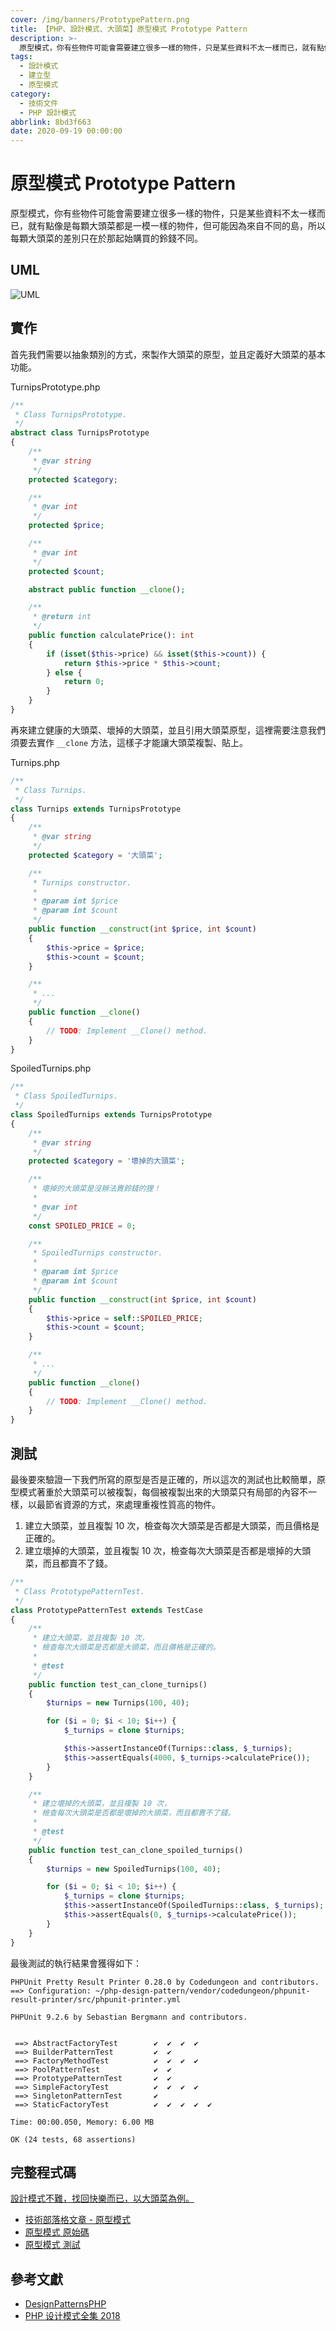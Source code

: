 ```yaml
---
cover: /img/banners/PrototypePattern.png
title: 【PHP、設計模式、大頭菜】原型模式 Prototype Pattern
description: >-
  原型模式，你有些物件可能會需要建立很多一樣的物件，只是某些資料不太一樣而已，就有點像是每顆大頭菜都是一模一樣的物件，但可能因為來自不同的島，所以每顆大頭菜的差別只在於那起始購買的鈴錢不同。
tags:
  - 設計模式
  - 建立型
  - 原型模式
category:
  - 技術文件
  - PHP 設計模式
abbrlink: 8bd3f663
date: 2020-09-19 00:00:00
---
```


# 原型模式 Prototype Pattern
原型模式，你有些物件可能會需要建立很多一樣的物件，只是某些資料不太一樣而已，就有點像是每顆大頭菜都是一模一樣的物件，但可能因為來自不同的島，所以每顆大頭菜的差別只在於那起始購買的鈴錢不同。

## UML
![UML](https://raw.githubusercontent.com/Kantai235/php-design-pattern/master/DesignPatterns/Creational/PrototypePattern/UML.png)

## 實作
首先我們需要以抽象類別的方式，來製作大頭菜的原型，並且定義好大頭菜的基本功能。

TurnipsPrototype.php
```php
/**
 * Class TurnipsPrototype.
 */
abstract class TurnipsPrototype
{
    /**
     * @var string
     */
    protected $category;

    /**
     * @var int
     */
    protected $price;

    /**
     * @var int
     */
    protected $count;

    abstract public function __clone();

    /**
     * @return int
     */
    public function calculatePrice(): int
    {
        if (isset($this->price) && isset($this->count)) {
            return $this->price * $this->count;
        } else {
            return 0;
        }
    }
}
```

再來建立健康的大頭菜、壞掉的大頭菜，並且引用大頭菜原型，這裡需要注意我們須要去實作 `__clone` 方法，這樣子才能讓大頭菜複製、貼上。

Turnips.php
```php
/**
 * Class Turnips.
 */
class Turnips extends TurnipsPrototype
{
    /**
     * @var string
     */
    protected $category = '大頭菜';

    /**
     * Turnips constructor.
     *
     * @param int $price
     * @param int $count
     */
    public function __construct(int $price, int $count)
    {
        $this->price = $price;
        $this->count = $count;
    }

    /**
     * ...
     */
    public function __clone()
    {
        // TODO: Implement __Clone() method.
    }
}
```

SpoiledTurnips.php
```php
/**
 * Class SpoiledTurnips.
 */
class SpoiledTurnips extends TurnipsPrototype
{
    /**
     * @var string
     */
    protected $category = '壞掉的大頭菜';

    /**
     * 壞掉的大頭菜是沒辦法賣鈴錢的狸！
     * 
     * @var int
     */
    const SPOILED_PRICE = 0;

    /**
     * SpoiledTurnips constructor.
     *
     * @param int $price
     * @param int $count
     */
    public function __construct(int $price, int $count)
    {
        $this->price = self::SPOILED_PRICE;
        $this->count = $count;
    }

    /**
     * ...
     */
    public function __clone()
    {
        // TODO: Implement __Clone() method.
    }
}
```

## 測試
最後要來驗證一下我們所寫的原型是否是正確的，所以這次的測試也比較簡單，原型模式著重於大頭菜可以被複製，每個被複製出來的大頭菜只有局部的內容不一樣，以最節省資源的方式，來處理重複性質高的物件。
1. 建立大頭菜，並且複製 10 次，檢查每次大頭菜是否都是大頭菜，而且價格是正確的。
2. 建立壞掉的大頭菜，並且複製 10 次，檢查每次大頭菜是否都是壞掉的大頭菜，而且都賣不了錢。

```php
/**
 * Class PrototypePatternTest.
 */
class PrototypePatternTest extends TestCase
{
    /**
     * 建立大頭菜，並且複製 10 次，
     * 檢查每次大頭菜是否都是大頭菜，而且價格是正確的。
     * 
     * @test
     */
    public function test_can_clone_turnips()
    {
        $turnips = new Turnips(100, 40);

        for ($i = 0; $i < 10; $i++) {
            $_turnips = clone $turnips;

            $this->assertInstanceOf(Turnips::class, $_turnips);
            $this->assertEquals(4000, $_turnips->calculatePrice());
        }
    }

    /**
     * 建立壞掉的大頭菜，並且複製 10 次，
     * 檢查每次大頭菜是否都是壞掉的大頭菜，而且都賣不了錢。
     * 
     * @test
     */
    public function test_can_clone_spoiled_turnips()
    {
        $turnips = new SpoiledTurnips(100, 40);

        for ($i = 0; $i < 10; $i++) {
            $_turnips = clone $turnips;
            $this->assertInstanceOf(SpoiledTurnips::class, $_turnips);
            $this->assertEquals(0, $_turnips->calculatePrice());
        }
    }
}
```

最後測試的執行結果會獲得如下：

```
PHPUnit Pretty Result Printer 0.28.0 by Codedungeon and contributors.
==> Configuration: ~/php-design-pattern/vendor/codedungeon/phpunit-result-printer/src/phpunit-printer.yml

PHPUnit 9.2.6 by Sebastian Bergmann and contributors.


 ==> AbstractFactoryTest        ✔  ✔  ✔  ✔  
 ==> BuilderPatternTest         ✔  ✔  
 ==> FactoryMethodTest          ✔  ✔  ✔  ✔  
 ==> PoolPatternTest            ✔  ✔  
 ==> PrototypePatternTest       ✔  ✔  
 ==> SimpleFactoryTest          ✔  ✔  ✔  ✔  
 ==> SingletonPatternTest       ✔  
 ==> StaticFactoryTest          ✔  ✔  ✔  ✔  ✔  

Time: 00:00.050, Memory: 6.00 MB

OK (24 tests, 68 assertions)
```

## 完整程式碼
[設計模式不難，找回快樂而已，以大頭菜為例。](https://github.com/Kantai235/php-design-pattern)
- [技術部落格文章 - 原型模式](https://kantai235.github.io/posts/PrototypePattern)
- [原型模式 原始碼](https://github.com/Kantai235/php-design-pattern/tree/master/DesignPatterns/Creational/PrototypePattern)
- [原型模式 測試](https://github.com/Kantai235/php-design-pattern/tree/master/Tests/Creational/PrototypePatternTest.php)

## 參考文獻
- [DesignPatternsPHP](https://github.com/domnikl/DesignPatternsPHP)
- [PHP 设计模式全集 2018](https://learnku.com/docs/php-design-patterns/2018)
